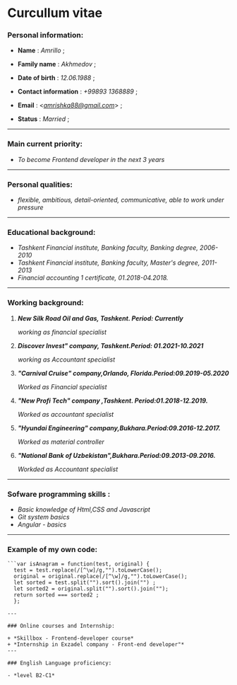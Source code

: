 # Curcullum vitae 

### Personal information: 


+ **Name** : *Amrillo* ; 

+ **Family name** : *Akhmedov* ; 

+ **Date of birth** : *12.06.1988* ; 

+ **Contact information** : *+99893 1368889* ;  

+ **Email** : <*amrishka88@gmail.com*> ; 

+ **Status** : *Married* ;

---

### Main current priority: 

+ *To become Frontend developer in the next 3 years* 

---

### Personal qualities: 

+ *flexible, ambitious, detail-oriented, communicative, able to work under pressure* 

---

### Educational background: 

- *Tashkent Financial institute, Banking faculty, Banking degree, 2006-2010*
- *Tashkent Financial institute, Banking faculty, Master's degree, 2011-2013*
- *Financial accounting 1 certificate, 01.2018-04.2018.*

---

### Working background: 
1. ***New Silk Road Oil and Gas, Tashkent. Period: Currently***

    *working as financial specialist*

1. ***Discover Invest" company, Tashkent.Period: 01.2021-10.2021***

   *working as Accountant specialist* 
   
2. ***"Carnival Cruise" company,Orlando, Florida.Period:09.2019-05.2020***

   *Worked as Financial specialist* 

3. ***"New Profi Tech" company ,Tashkent. Period:01.2018-12.2019.*** 

   *Worked as accountant specialist*
   
4. ***"Hyundai Engineering" company,Bukhara.Period:09.2016-12.2017.***

    *Worked as material controller*
    
5. ***"National Bank of Uzbekistan",Bukhara.Period:09.2013-09.2016.***

    *Workded as Accountant specialist*
    
---

### Sofware programming skills : 

+ *Basic knowledge of Html,CSS and Javascript* 
+ *Git system basics*
+ *Angular - basics*
---

### Example of my own code:

    ```var isAnagram = function(test, original) {
      test = test.replace(/[^\w]/g,"").toLowerCase();
      original = original.replace(/[^\w]/g,"").toLowerCase(); 
      let sorted = test.split("").sort().join("") ; 
      let sorted2 = original.split("").sort().join(""); 
      return sorted === sorted2 ;
      };
   ```
---

### Online courses and Internship: 

+ *Skillbox - Frontend-developer course* 
+ *Internship in Exzadel company - Front-end developer"*
---

### English Language proficiency: 

- *level B2-C1* 